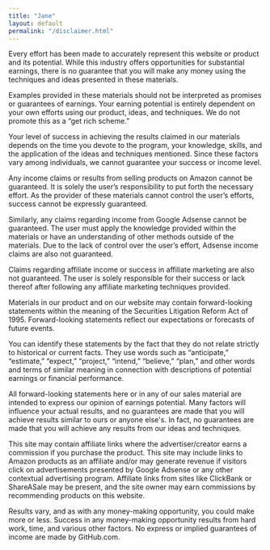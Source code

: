 ```yaml
---
title: "Jane"
layout: default
permalink: "/disclaimer.html"
---
```



Every effort has been made to accurately represent this website or product and its potential. While this industry offers opportunities for substantial earnings, there is no guarantee that you will make any money using the techniques and ideas presented in these materials.

Examples provided in these materials should not be interpreted as promises or guarantees of earnings. Your earning potential is entirely dependent on your own efforts using our product, ideas, and techniques. We do not promote this as a “get rich scheme.”

Your level of success in achieving the results claimed in our materials depends on the time you devote to the program, your knowledge, skills, and the application of the ideas and techniques mentioned. Since these factors vary among individuals, we cannot guarantee your success or income level.

Any income claims or results from selling products on Amazon cannot be guaranteed. It is solely the user’s responsibility to put forth the necessary effort. As the provider of these materials cannot control the user’s efforts, success cannot be expressly guaranteed.

Similarly, any claims regarding income from Google Adsense cannot be guaranteed. The user must apply the knowledge provided within the materials or have an understanding of other methods outside of the materials. Due to the lack of control over the user’s effort, Adsense income claims are also not guaranteed.

Claims regarding affiliate income or success in affiliate marketing are also not guaranteed. The user is solely responsible for their success or lack thereof after following any affiliate marketing techniques provided.

Materials in our product and on our website may contain forward-looking statements within the meaning of the Securities Litigation Reform Act of 1995. Forward-looking statements reflect our expectations or forecasts of future events.

You can identify these statements by the fact that they do not relate strictly to historical or current facts. They use words such as “anticipate,” “estimate,” “expect,” “project,” “intend,” “believe,” “plan,” and other words and terms of similar meaning in connection with descriptions of potential earnings or financial performance.

All forward-looking statements here or in any of our sales material are intended to express our opinion of earnings potential. Many factors will influence your actual results, and no guarantees are made that you will achieve results similar to ours or anyone else's. In fact, no guarantees are made that you will achieve any results from our ideas and techniques.

This site may contain affiliate links where the advertiser/creator earns a commission if you purchase the product. This site may include links to Amazon products as an affiliate and/or may generate revenue if visitors click on advertisements presented by Google Adsense or any other contextual advertising program. Affiliate links from sites like ClickBank or ShareASale may be present, and the site owner may earn commissions by recommending products on this website.

Results vary, and as with any money-making opportunity, you could make more or less. Success in any money-making opportunity results from hard work, time, and various other factors. No express or implied guarantees of income are made by GitHub.com.
